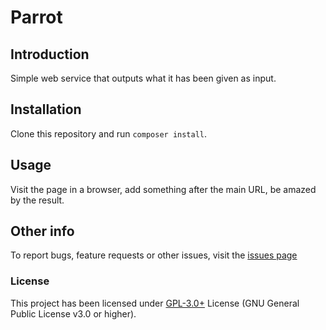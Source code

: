  Parrot
========

 Introduction
--------------
Simple web service that outputs what it has been given as input.

 Installation
--------------

Clone this repository and run `composer install`.

 Usage
----------------

Visit the page in a browser, add something after the main URL, be amazed by the
result.

 Other info
----------------

To report bugs, feature requests or other issues, visit the [issues page]

### License
This project has been licensed under [GPL-3.0+] License (GNU General Public License v3.0 or higher).

[GPL-3.0+]: ./LICENSE
[issues page]: https://github.com/potherca/Parrot/issues
